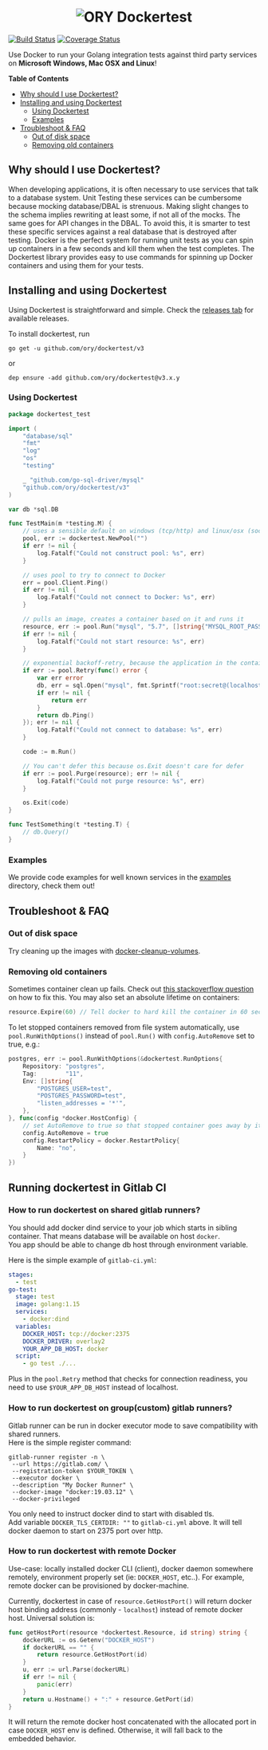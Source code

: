 <h1 align="center"><img src="./docs/images/banner_dockertest.png" alt="ORY Dockertest"></h1>

[![Build Status](https://travis-ci.org/ory/dockertest.svg)](https://travis-ci.org/ory/dockertest?branch=master)
[![Coverage Status](https://coveralls.io/repos/github/ory/dockertest/badge.svg?branch=v3)](https://coveralls.io/github/ory/dockertest?branch=v3)

Use Docker to run your Golang integration tests against third party services on
**Microsoft Windows, Mac OSX and Linux**!

<!-- START doctoc generated TOC please keep comment here to allow auto update -->
<!-- DON'T EDIT THIS SECTION, INSTEAD RE-RUN doctoc TO UPDATE -->

**Table of Contents**

- [Why should I use Dockertest?](#why-should-i-use-dockertest)
- [Installing and using Dockertest](#installing-and-using-dockertest)
  - [Using Dockertest](#using-dockertest)
  - [Examples](#examples)
- [Troubleshoot & FAQ](#troubleshoot--faq)
  - [Out of disk space](#out-of-disk-space)
  - [Removing old containers](#removing-old-containers)

<!-- END doctoc generated TOC please keep comment here to allow auto update -->

## Why should I use Dockertest?

When developing applications, it is often necessary to use services that talk to
a database system. Unit Testing these services can be cumbersome because mocking
database/DBAL is strenuous. Making slight changes to the schema implies
rewriting at least some, if not all of the mocks. The same goes for API changes
in the DBAL. To avoid this, it is smarter to test these specific services
against a real database that is destroyed after testing. Docker is the perfect
system for running unit tests as you can spin up containers in a few seconds and
kill them when the test completes. The Dockertest library provides easy to use
commands for spinning up Docker containers and using them for your tests.

## Installing and using Dockertest

Using Dockertest is straightforward and simple. Check the
[releases tab](https://github.com/ory/dockertest/releases) for available
releases.

To install dockertest, run

```
go get -u github.com/ory/dockertest/v3
```

or

```
dep ensure -add github.com/ory/dockertest@v3.x.y
```

### Using Dockertest

```go
package dockertest_test

import (
	"database/sql"
	"fmt"
	"log"
	"os"
	"testing"

	_ "github.com/go-sql-driver/mysql"
	"github.com/ory/dockertest/v3"
)

var db *sql.DB

func TestMain(m *testing.M) {
	// uses a sensible default on windows (tcp/http) and linux/osx (socket)
	pool, err := dockertest.NewPool("")
	if err != nil {
		log.Fatalf("Could not construct pool: %s", err)
	}

	// uses pool to try to connect to Docker
	err = pool.Client.Ping()
	if err != nil {
		log.Fatalf("Could not connect to Docker: %s", err)
	}

	// pulls an image, creates a container based on it and runs it
	resource, err := pool.Run("mysql", "5.7", []string{"MYSQL_ROOT_PASSWORD=secret"})
	if err != nil {
		log.Fatalf("Could not start resource: %s", err)
	}

	// exponential backoff-retry, because the application in the container might not be ready to accept connections yet
	if err := pool.Retry(func() error {
		var err error
		db, err = sql.Open("mysql", fmt.Sprintf("root:secret@(localhost:%s)/mysql", resource.GetPort("3306/tcp")))
		if err != nil {
			return err
		}
		return db.Ping()
	}); err != nil {
		log.Fatalf("Could not connect to database: %s", err)
	}

	code := m.Run()

	// You can't defer this because os.Exit doesn't care for defer
	if err := pool.Purge(resource); err != nil {
		log.Fatalf("Could not purge resource: %s", err)
	}

	os.Exit(code)
}

func TestSomething(t *testing.T) {
	// db.Query()
}
```

### Examples

We provide code examples for well known services in the [examples](examples/)
directory, check them out!

## Troubleshoot & FAQ

### Out of disk space

Try cleaning up the images with
[docker-cleanup-volumes](https://github.com/chadoe/docker-cleanup-volumes).

### Removing old containers

Sometimes container clean up fails. Check out
[this stackoverflow question](http://stackoverflow.com/questions/21398087/how-to-delete-dockers-images)
on how to fix this. You may also set an absolute lifetime on containers:

```go
resource.Expire(60) // Tell docker to hard kill the container in 60 seconds
```

To let stopped containers removed from file system automatically, use
`pool.RunWithOptions()` instead of `pool.Run()` with `config.AutoRemove` set to
true, e.g.:

```go
postgres, err := pool.RunWithOptions(&dockertest.RunOptions{
	Repository: "postgres",
	Tag:        "11",
	Env: []string{
		"POSTGRES_USER=test",
		"POSTGRES_PASSWORD=test",
		"listen_addresses = '*'",
	},
}, func(config *docker.HostConfig) {
	// set AutoRemove to true so that stopped container goes away by itself
	config.AutoRemove = true
	config.RestartPolicy = docker.RestartPolicy{
		Name: "no",
	}
})
```

## Running dockertest in Gitlab CI

### How to run dockertest on shared gitlab runners?

You should add docker dind service to your job which starts in sibling
container. That means database will be available on host `docker`.  
You app should be able to change db host through environment variable.

Here is the simple example of `gitlab-ci.yml`:

```yaml
stages:
  - test
go-test:
  stage: test
  image: golang:1.15
  services:
    - docker:dind
  variables:
    DOCKER_HOST: tcp://docker:2375
    DOCKER_DRIVER: overlay2
    YOUR_APP_DB_HOST: docker
  script:
    - go test ./...
```

Plus in the `pool.Retry` method that checks for connection readiness, you need
to use `$YOUR_APP_DB_HOST` instead of localhost.

### How to run dockertest on group(custom) gitlab runners?

Gitlab runner can be run in docker executor mode to save compatibility with
shared runners.  
Here is the simple register command:

```shell script
gitlab-runner register -n \
 --url https://gitlab.com/ \
 --registration-token $YOUR_TOKEN \
 --executor docker \
 --description "My Docker Runner" \
 --docker-image "docker:19.03.12" \
 --docker-privileged
```

You only need to instruct docker dind to start with disabled tls.  
Add variable `DOCKER_TLS_CERTDIR: ""` to `gitlab-ci.yml` above. It will tell
docker daemon to start on 2375 port over http.

### How to run dockertest with remote Docker

Use-case: locally installed docker CLI (client), docker daemon somewhere
remotely, environment properly set (ie: `DOCKER_HOST`, etc..). For example,
remote docker can be provisioned by docker-machine.

Currently, dockertest in case of `resource.GetHostPort()` will return docker
host binding address (commonly - `localhost`) instead of remote docker host.
Universal solution is:

```go
func getHostPort(resource *dockertest.Resource, id string) string {
	dockerURL := os.Getenv("DOCKER_HOST")
	if dockerURL == "" {
		return resource.GetHostPort(id)
	}
	u, err := url.Parse(dockerURL)
	if err != nil {
		panic(err)
	}
	return u.Hostname() + ":" + resource.GetPort(id)
}
```

It will return the remote docker host concatenated with the allocated port in
case `DOCKER_HOST` env is defined. Otherwise, it will fall back to the embedded
behavior.
